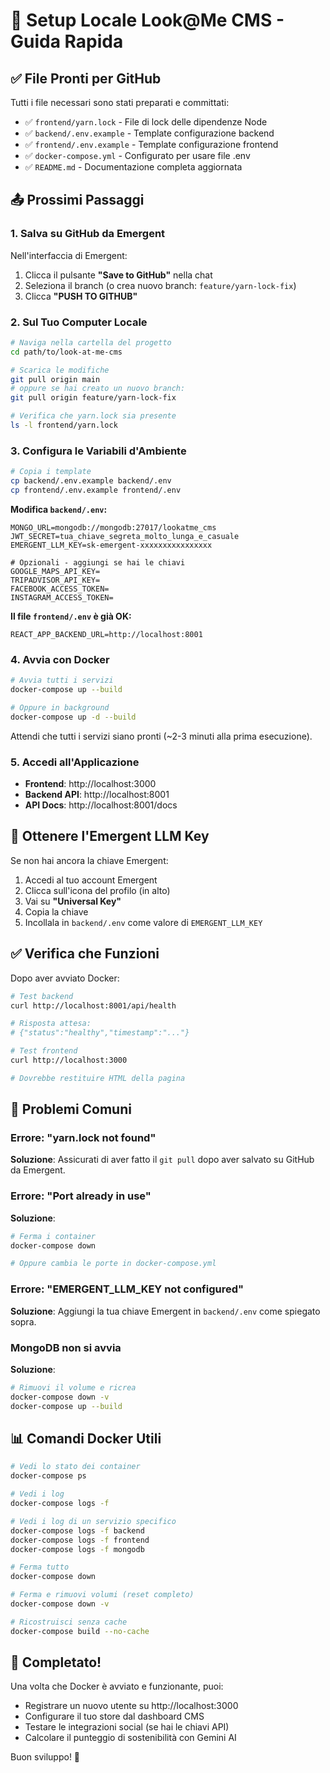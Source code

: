 # 🚀 Setup Locale Look@Me CMS - Guida Rapida

## ✅ File Pronti per GitHub

Tutti i file necessari sono stati preparati e committati:

- ✅ `frontend/yarn.lock` - File di lock delle dipendenze Node
- ✅ `backend/.env.example` - Template configurazione backend
- ✅ `frontend/.env.example` - Template configurazione frontend
- ✅ `docker-compose.yml` - Configurato per usare file .env
- ✅ `README.md` - Documentazione completa aggiornata

## 📤 Prossimi Passaggi

### 1. Salva su GitHub da Emergent

Nell'interfaccia di Emergent:
1. Clicca il pulsante **"Save to GitHub"** nella chat
2. Seleziona il branch (o crea nuovo branch: `feature/yarn-lock-fix`)
3. Clicca **"PUSH TO GITHUB"**

### 2. Sul Tuo Computer Locale

```bash
# Naviga nella cartella del progetto
cd path/to/look-at-me-cms

# Scarica le modifiche
git pull origin main
# oppure se hai creato un nuovo branch:
git pull origin feature/yarn-lock-fix

# Verifica che yarn.lock sia presente
ls -l frontend/yarn.lock
```

### 3. Configura le Variabili d'Ambiente

```bash
# Copia i template
cp backend/.env.example backend/.env
cp frontend/.env.example frontend/.env
```

**Modifica `backend/.env`:**
```env
MONGO_URL=mongodb://mongodb:27017/lookatme_cms
JWT_SECRET=tua_chiave_segreta_molto_lunga_e_casuale
EMERGENT_LLM_KEY=sk-emergent-xxxxxxxxxxxxxxxx

# Opzionali - aggiungi se hai le chiavi
GOOGLE_MAPS_API_KEY=
TRIPADVISOR_API_KEY=
FACEBOOK_ACCESS_TOKEN=
INSTAGRAM_ACCESS_TOKEN=
```

**Il file `frontend/.env` è già OK:**
```env
REACT_APP_BACKEND_URL=http://localhost:8001
```

### 4. Avvia con Docker

```bash
# Avvia tutti i servizi
docker-compose up --build

# Oppure in background
docker-compose up -d --build
```

Attendi che tutti i servizi siano pronti (~2-3 minuti alla prima esecuzione).

### 5. Accedi all'Applicazione

- **Frontend**: http://localhost:3000
- **Backend API**: http://localhost:8001
- **API Docs**: http://localhost:8001/docs

## 🔑 Ottenere l'Emergent LLM Key

Se non hai ancora la chiave Emergent:

1. Accedi al tuo account Emergent
2. Clicca sull'icona del profilo (in alto)
3. Vai su **"Universal Key"**
4. Copia la chiave
5. Incollala in `backend/.env` come valore di `EMERGENT_LLM_KEY`

## ✅ Verifica che Funzioni

Dopo aver avviato Docker:

```bash
# Test backend
curl http://localhost:8001/api/health

# Risposta attesa:
# {"status":"healthy","timestamp":"..."}

# Test frontend
curl http://localhost:3000

# Dovrebbe restituire HTML della pagina
```

## 🐛 Problemi Comuni

### Errore: "yarn.lock not found"
**Soluzione**: Assicurati di aver fatto il `git pull` dopo aver salvato su GitHub da Emergent.

### Errore: "Port already in use"
**Soluzione**: 
```bash
# Ferma i container
docker-compose down

# Oppure cambia le porte in docker-compose.yml
```

### Errore: "EMERGENT_LLM_KEY not configured"
**Soluzione**: Aggiungi la tua chiave Emergent in `backend/.env` come spiegato sopra.

### MongoDB non si avvia
**Soluzione**:
```bash
# Rimuovi il volume e ricrea
docker-compose down -v
docker-compose up --build
```

## 📊 Comandi Docker Utili

```bash
# Vedi lo stato dei container
docker-compose ps

# Vedi i log
docker-compose logs -f

# Vedi i log di un servizio specifico
docker-compose logs -f backend
docker-compose logs -f frontend
docker-compose logs -f mongodb

# Ferma tutto
docker-compose down

# Ferma e rimuovi volumi (reset completo)
docker-compose down -v

# Ricostruisci senza cache
docker-compose build --no-cache
```

## 🎉 Completato!

Una volta che Docker è avviato e funzionante, puoi:
- Registrare un nuovo utente su http://localhost:3000
- Configurare il tuo store dal dashboard CMS
- Testare le integrazioni social (se hai le chiavi API)
- Calcolare il punteggio di sostenibilità con Gemini AI

Buon sviluppo! 🚀

